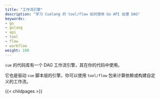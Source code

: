 ```yaml
---
title: "工作流引擎"
description: "学习 Cuelang 的 tool/flow 如何使用 Go API 处理 DAG"
keywords:
- go
- golang
- api
- tool
- flow
- workflow
weight: 100
---
```


`cue` 的代码库有一个 DAG 工作流引擎，其在你的代码中使用。

它也是驱动 `cue` 脚本层的引擎，你可以使用 `tool/flow` 包来计算依赖或构建自定义的工作流。

{{< childpages >}}

